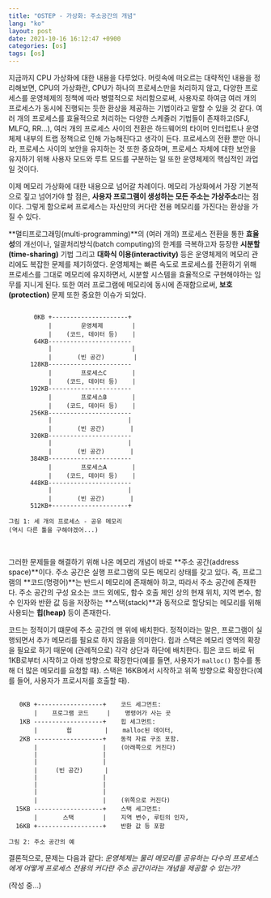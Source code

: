 ```yaml
---
title: "OSTEP - 가상화: 주소공간의 개념"
lang: "ko"
layout: post
date: 2021-10-16 16:12:47 +0900
categories: [os]
tags: [os]
---
```


지금까지 CPU 가상화에 대한 내용을 다루었다. 머릿속에 떠오르는 대략적인 내용을 정리해보면, CPU의 가상화란, CPU가 하나의 프로세스만을 처리하지 않고, 다양한 프로세스를 운영체제의 정책에 따라 병렬적으로 처리함으로써, 사용자로 하여금 여러 개의 프로세스가 동시에 진행되는 듯한 환상을 제공하는 기법이라고 말할 수 있을 것 같다. 여러 개의 프로세스를 효율적으로 처리하는 다양한 스케줄러 기법들이 존재하고(SFJ, MLFQ, RR...), 여러 개의 프로세스 사이의 전환은 하드웨어의 타이머 인터럽트나 운영체제 내부의 트랩 정책으로 인해 가능해진다고 생각이 든다. 프로세스의 전환 뿐만 아니라, 프로세스 사이의 보안을 유지하는 것 또한 중요하며, 프로세스 자체에 대한 보안을 유지하기 위해 사용자 모드와 루트 모드를 구분하는 일 또한 운영체제의 핵심적인 과업일 것이다.

이제 메모리 가상화에 대한 내용으로 넘어갈 차례이다. 메모리 가상화에서 가장 기본적으로 짚고 넘어가야 할 점은, **사용자 프로그램이 생성하는 모든 주소는 가상주소**라는 점이다. 그렇게 함으로써 프로세스는 자신만의 커다란 전용 메모리를 가진다는 환상을 가질 수 있다.

**멀티프로그래밍(multi-programming)**의 (여러 개의) 프로세스 전환을 통한 **효율성**의 개선이나, 일괄처리방식(batch computing)의 한계를 극복하고자 등장한 **시분할(time-sharing)** 기법 그리고 **대화식 이용(interactivity)** 등은 운영체제의 메모리 관리에도 복잡한 문제를 제기하였다. 운영체제는 빠른 속도로 프로세스를 전환하기 위해 프로세스를 그대로 메모리에 유지하면서, 시분할 시스템을 효율적으로 구현해야하는 임무를 지니게 된다. 또한 여러 프로그램에 메모리에 동시에 존재함으로써, **보호(protection)** 문제 또한 중요한 이슈가 되었다.

```
                                  
       0KB +---------------------+
           |        운영체제        |
           |    (코드, 데이터 등)    |
       64KB-----------------------
           |                      |
           |       (빈 공간)        |
      128KB-----------------------
           |        프로세스C       |
           |    (코드, 데이터 등)    |
      192KB-----------------------
           |        프로세스B       |
           |    (코드, 데이터 등)    |
      256KB-----------------------
           |                     |
           |       (빈 공간)       |
      320KB-----------------------
           |                     |
           |       (빈 공간)       |
      384KB-----------------------
           |        프로세스A       |
           |    (코드, 데이터 등)    |
      448KB-----------------------
           |                     |
           |       (빈 공간)       |
      512KB+---------------------+

그림 1: 세 개의 프로세스 - 공유 메모리
(역시 다른 툴을 구해야겠어...)
```
<br />

그러한 문제들을 해결하기 위해 나온 메모리 개념이 바로 **주소 공간(address space)**이다. 주소 공간은 실행 프로그램의 모든 메모리 상태를 갖고 있다. 즉, 프로그램의 **코드(명령어)**는 반드시 메모리에 존재해야 하고, 따라서 주소 공간에 존재한다. 주소 공간의 구성 요소는 코드 외에도, 함수 호출 체인 상의 현재 위치, 지역 변수, 함수 인자와 반환 값 등을 저장하는 **스택(stack)**과 동적으로 할당되는 메모리를 위해 사용되는 **힙(heap)** 등이 존재한다.

코드는 정적이기 떄문에 주소 공간의 맨 위에 배치한다. 정적이라는 말은, 프로그램이 실행되면서 추가 메모리를 필요로 하지 않음을 의미한다. 힙과 스택은 메모리 영역의 확장을 필요로 하기 때문에 (관례적으로) 각각 상단과 하단에 배치한다. 힙은 코드 바로 뒤 1KB로부터 시작하고 아래 방향으로 확장한다(예를 들면, 사용자가 `malloc()` 함수를 통해 더 많은 메모리를 요청할 때). 스택은 16KB에서 시작하고 위쪽 방향으로 확장한다(예를 들어, 사용자가 프로시저를 호출할 때).

```
                           
   0KB +------------------+    코드 세그먼트:
       |    프로그램 코드     |    명령어가 사는 곳
   1KB -------------------+    힙 세그먼트:
       |        힙         |    malloc된 데이터,
   2KB -------------------+    동적 자료 구조 포함.
       |                  |    (아래쪽으로 커진다)
       |                  |
       |                  |
       |     (빈 공간)      |
       |                  |
       |                  |
       |                  |
       |                  |    (위쪽으로 커진다)
  15KB -------------------+    스택 세그먼트:
       |       스택        |    지역 변수, 루틴의 인자,
  16KB +------------------+    반환 값 등 포함

그림 2: 주소 공간의 예
```

결론적으로, 문제는 다음과 같다: *운영체제는 물리 메모리를 공유하는 다수의 프로세스에게 어떻게 프로세스 전용의 커다란 주소 공간이라는 개념을 제공할 수 있는가?*

(작성 중...)